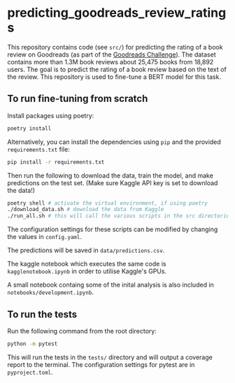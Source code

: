 # predicting_goodreads_review_ratings

This repository contains code (see `src/`) for predicting the rating of a book review on Goodreads (as part of the [Goodreads Challenge](https://www.kaggle.com/competitions/goodreads-books-reviews-290312)). The dataset contains more than 1.3M book reviews about 25,475 books from 18,892 users. The goal is to predict the rating of a book review based on the text of the review. This repository is used to fine-tune a BERT model for this task.

## To run fine-tuning from scratch

Install packages using poetry:

```bash
poetry install
```

Alternatively, you can install the dependencies using `pip` and the provided `requirements.txt` file:

```bash
pip install -r requirements.txt
```

Then run the following to download the data, train the model, and make predictions on the test set.
(Make sure Kaggle API key is set to download the data!)

```bash
poetry shell # activate the virtual environment, if using poetry
./download_data.sh # download the data from Kaggle
./run_all.sh # this will call the various scripts in the src directories
```

The configuration settings for these scripts can be modified by changing the values in `config.yaml`.

The predictions will be saved in `data/predictions.csv`.

The kaggle notebook which executes the same code is `kagglenotebook.ipynb` in order to utilise Kaggle's GPUs.

A small notebook containg some of the inital analysis is also included in `notebooks/development.ipynb`.

## To run the tests

Run the following command from the root directory:

```bash
python -m pytest
```

This will run the tests in the `tests/` directory and will output a coverage report to the terminal.
The configuration settings for pytest are in `pyproject.toml`.
